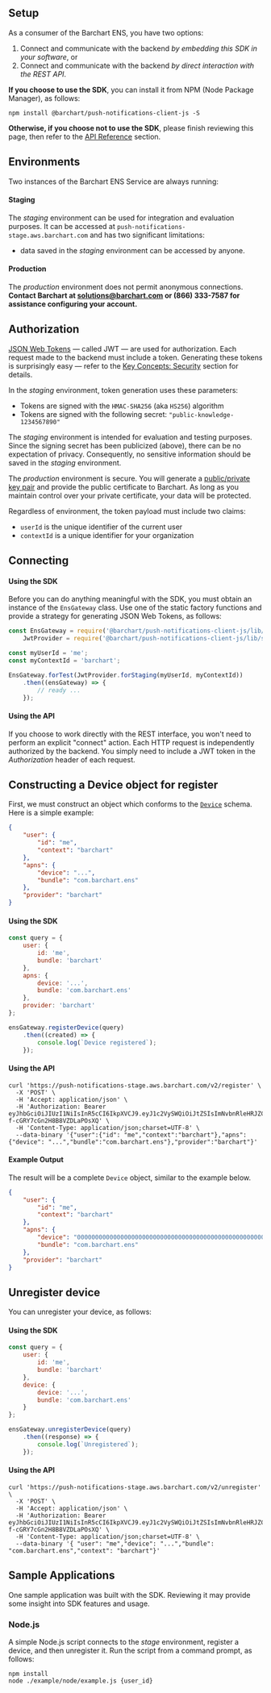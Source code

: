 ## Setup

As a consumer of the Barchart ENS, you have two options:

1. Connect and communicate with the backend _by embedding this SDK in your software_, or
2. Connect and communicate with the backend _by direct interaction with the REST API_.

**If you choose to use the SDK**, you can install it from NPM (Node Package Manager), as follows:

```shell
npm install @barchart/push-notifications-client-js -S
```

**Otherwise, if you choose not to use the SDK**, please finish reviewing this page, then refer to
the [API Reference](/content/api_reference) section.

## Environments

Two instances of the Barchart ENS Service are always running:

#### Staging

The _staging_ environment can be used for integration and evaluation purposes. It can be accessed
at ```push-notifications-stage.aws.barchart.com``` and has two significant limitations:

* data saved in the _staging_ environment can be accessed by anyone.

#### Production

The _production_ environment does not permit anonymous connections. **Contact Barchart at solutions@barchart.com or (866) 333-7587 for assistance configuring your account.**

## Authorization

[JSON Web Tokens](https://en.wikipedia.org/wiki/JSON_Web_Token) — called JWT — are used for authorization. Each request
made to the backend must include a token. Generating these tokens is surprisingly easy — refer to
the [Key Concepts: Security](/content/concepts/security) section for details.

In the _staging_ environment, token generation uses these parameters:

* Tokens are signed with the ```HMAC-SHA256``` (aka ```HS256```) algorithm
* Tokens are signed with the following secret: ```"public-knowledge-1234567890"```

The _staging_ environment is intended for evaluation and testing purposes. Since the signing secret has been
publicized (above), there can be no expectation of privacy. Consequently, no sensitive information should be saved in
the _staging_ environment.

The _production_ environment is secure. You will generate
a [public/private key pair](https://en.wikipedia.org/wiki/Public-key_cryptography) and provide the public certificate to
Barchart. As long as you maintain control over your private certificate, your data will be protected.

Regardless of environment, the token payload must include two claims:

* ```userId``` is the unique identifier of the current user
* ```contextId``` is a unique identifier for your organization

## Connecting

#### Using the SDK

Before you can do anything meaningful with the SDK, you must obtain an instance of the ```EnsGateway``` class. Use one
of the static factory functions and provide a strategy for generating JSON Web Tokens, as follows:

```js
const EnsGateway = require('@barchart/push-notifications-client-js/lib/gateway/EnsGateway'),
	JwtProvider = require('@barchart/push-notifications-client-js/lib/security/JwtProvider');

const myUserId = 'me';
const myContextId = 'barchart';

EnsGateway.forTest(JwtProvider.forStaging(myUserId, myContextId))
	.then((ensGateway) => {
		// ready ...
	});
```

#### Using the API

If you choose to work directly with the REST interface, you won't need to perform an explicit "connect" action. Each
HTTP request is independently authorized by the backend. You simply need to include a JWT token in the _Authorization_
header of each request.

## Constructing a Device object for register

First, we must construct an object which conforms to the [```Device```](content/sdk/lib-data?id=schemadevice) schema.
Here is a simple example:

```json
{
	"user": {
		"id": "me",
		"context": "barchart"
	},
	"apns": {
		"device": "...",
		"bundle": "com.barchart.ens"
	},
	"provider": "barchart"
}
```

#### Using the SDK

```js
const query = {
	user: {
		id: 'me',
		bundle: 'barchart'
	},
	apns: {
		device: '...',
		bundle: 'com.barchart.ens'
	},
	provider: 'barchart'
};

ensGateway.registerDevice(query)
	.then((created) => {
		console.log(`Device registered`);
	});
```

#### Using the API

```shell
curl 'https://push-notifications-stage.aws.barchart.com/v2/register' \
  -X 'POST' \
  -H 'Accept: application/json' \
  -H 'Authorization: Bearer eyJhbGciOiJIUzI1NiIsInR5cCI6IkpXVCJ9.eyJ1c2VySWQiOiJtZSIsImNvbnRleHRJZCI6ImJhcmNoYXJ0IiwiaWF0IjoxNjIyNjQ3ODA4fQ.JWM85t7wmFeaWPon1-f-cGRY7cGn2H8B8VZDLaPOsXQ' \
  -H 'Content-Type: application/json;charset=UTF-8' \
  --data-binary '{"user":{"id": "me","context":"barchart"},"apns": {"device": "...","bundle":"com.barchart.ens"},"provider":"barchart"}'
```

#### Example Output

The result will be a complete ```Device``` object, similar to the example below.

```json
{
	"user": {
		"id": "me",
		"context": "barchart"
	},
	"apns": {
		"device": "00000000000000000000000000000000000000000000000000000000000000",
		"bundle": "com.barchart.ens"
	},
	"provider": "barchart"
}
```

## Unregister device

You can unregister your device, as follows:

#### Using the SDK

```js
const query = {
	user: {
		id: 'me',
		bundle: 'barchart'
	},
	device: {
		device: '...',
		bundle: 'com.barchart.ens'
	}
};

ensGateway.unregisterDevice(query)
	.then((response) => {
		console.log(`Unregistered`);
	});
```

#### Using the API

```shell
curl 'https://push-notifications-stage.aws.barchart.com/v2/unregister' \
  -X 'POST' \
  -H 'Accept: application/json' \
  -H 'Authorization: Bearer eyJhbGciOiJIUzI1NiIsInR5cCI6IkpXVCJ9.eyJ1c2VySWQiOiJtZSIsImNvbnRleHRJZCI6ImJhcmNoYXJ0IiwiaWF0IjoxNjIyNjQ3ODA4fQ.JWM85t7wmFeaWPon1-f-cGRY7cGn2H8B8VZDLaPOsXQ' \
  -H 'Content-Type: application/json;charset=UTF-8' \
  --data-binary '{ "user": "me","device": "...","bundle": "com.barchart.ens","context": "barchart"}'
```

## Sample Applications

One sample application was built with the SDK. Reviewing it may provide some insight into SDK features and usage.

### Node.js

A simple Node.js script connects to the _stage_ environment, register a device, and then unregister it.
Run the script from a command prompt, as follows:

```shell
npm install
node ./example/node/example.js {user_id}
```

